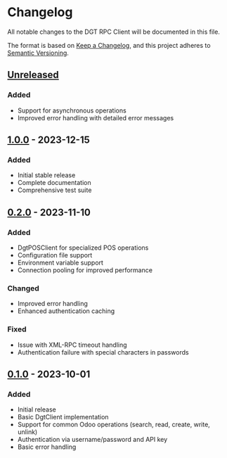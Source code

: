 # Changelog

All notable changes to the DGT RPC Client will be documented in this file.

The format is based on [Keep a Changelog](https://keepachangelog.com/en/1.0.0/),
and this project adheres to [Semantic Versioning](https://semver.org/spec/v2.0.0.html).

## [Unreleased]
### Added
- Support for asynchronous operations
- Improved error handling with detailed error messages

## [1.0.0] - 2023-12-15
### Added
- Initial stable release
- Complete documentation
- Comprehensive test suite

## [0.2.0] - 2023-11-10
### Added
- DgtPOSClient for specialized POS operations
- Configuration file support
- Environment variable support
- Connection pooling for improved performance

### Changed
- Improved error handling
- Enhanced authentication caching

### Fixed
- Issue with XML-RPC timeout handling
- Authentication failure with special characters in passwords

## [0.1.0] - 2023-10-01
### Added
- Initial release
- Basic DgtClient implementation
- Support for common Odoo operations (search, read, create, write, unlink)
- Authentication via username/password and API key
- Basic error handling

[Unreleased]: https://github.com/dgtera/dgt-rpc/compare/v1.0.0...HEAD
[1.0.0]: https://github.com/dgtera/dgt-rpc/compare/v0.2.0...v1.0.0
[0.2.0]: https://github.com/dgtera/dgt-rpc/compare/v0.1.0...v0.2.0
[0.1.0]: https://github.com/dgtera/dgt-rpc/releases/tag/v0.1.0 